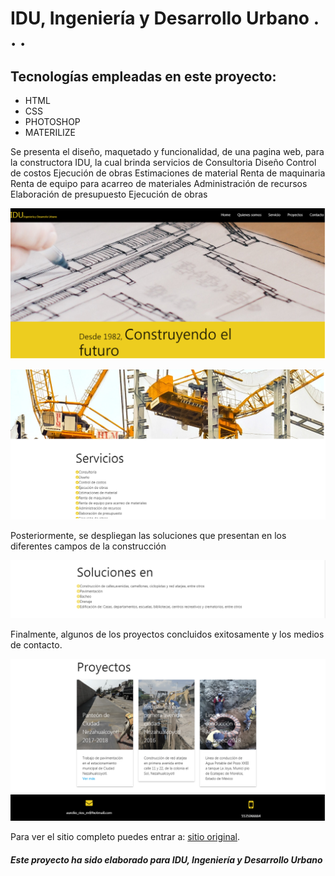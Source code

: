 # IDU, Ingeniería y Desarrollo Urbano . . .<h2>

## Tecnologías empleadas en este proyecto:
* HTML
* CSS
* PHOTOSHOP
* MATERILIZE




Se presenta el diseño, maquetado y funcionalidad, de una pagina web, para la constructora IDU, la cual brinda servicios de
Consultoria
Diseño
Control de costos
Ejecución de obras
Estimaciones de material
Renta de maquinaria
Renta de equipo para acarreo de materiales
Administración de recursos
Elaboración de presupuesto
Ejecución de obras

![ Vista1](assets/images/vista1.png)


![Servicios](assets/images/vista2.png)

Posteriormente, se despliegan las soluciones que presentan en los diferentes campos de la construcción

![Soluciones](assets/images/vista3.png)

Finalmente, algunos de los proyectos concluidos exitosamente y los medios de contacto.

![ Proyectos](assets/images/vista4.png)
![ Contacto](assets/images/vista5.png)




Para ver el sitio completo puedes entrar a: [sitio original]( https://indezende.github.io/constructora/).

#####  Este proyecto ha sido elaborado para IDU, Ingeniería y Desarrollo Urbano
